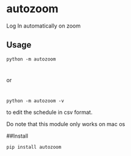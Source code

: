 # autozoom
Log In automatically on zoom

## Usage
```
python -m autozoom
```
#
or
#
```
python -m autozoom -v
```
to edit the schedule in csv format.

Do note that this module only works on mac os

##Install
```
pip install autozoom
